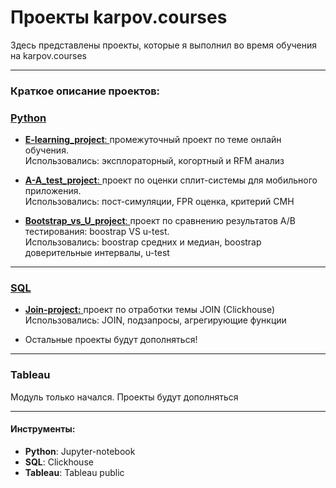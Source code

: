 # Проекты karpov.courses
Здесь представлены проекты, которые я выполнил во время обучения на karpov.courses

--- 

### Краткое описание проектов:

### <a href="https://github.com/vladank99/Karpov.courses_projects/tree/main/Python"> Python </a>

- <a href="https://github.com/vladank99/Karpov.courses_projects/tree/main/E-learning_project"> **E-learning_project**: </a>промежуточный проект по теме онлайн обучения.   
      Использовались: эксплораторный, когортный и RFM анализ
      
      
- <a href="https://github.com/vladank99/Karpov.courses_projects/tree/main/A-A_test_project"> **A-A_test_project**: </a>проект по оценки сплит-системы для мобильного приложения.  
      Использовались: пост-симуляции, FPR оценка, критерий CMH
      
- <a href="https://github.com/vladank99/Karpov.courses_projects/tree/main/Python/Bootstrap_vs_U_project"> **Bootstrap_vs_U_project**: </a>проект по сравнению результатов А/B тестирования: boostrap VS u-test.  
      Использовались: boostrap средних и медиан, boostrap доверительные интервалы, u-test
      
---

### <a href="https://github.com/vladank99/Karpov.courses_projects/tree/main/SQL"> SQL </a>

- <a href="https://github.com/vladank99/Karpov.courses_projects/tree/main/SQL/Join_project"> **Join-project:** </a> проект по отработки темы JOIN (Clickhouse)    
    Использовались: JOIN, подзапросы, агрегирующие функции
    
- Остальные проекты будут дополняться!


---

### Tableau

Модуль только начался. Проекты будут дополняться

---


#### Инструменты:

- **Python**: Jupyter-notebook 
- **SQL**: Clickhouse
- **Tableau**: Tableau public

